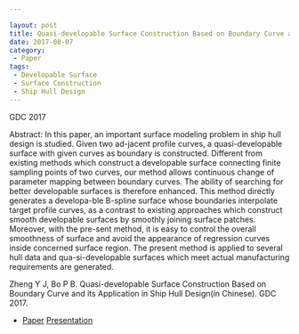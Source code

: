 ```yaml
---

layout: post
title: Quasi-developable Surface Construction Based on Boundary Curve and its Application in Ship Hull Design
date: 2017-08-07
category:
 - Paper
tags:
 - Developable Surface
 - Surface Construction
 - Ship Hull Design
---
```

GDC 2017

Abstract: In this paper, an important surface modeling problem in ship hull design is studied. Given two ad-jacent profile curves, a quasi-developable surface with given curves as boundary is constructed. Different from existing methods which construct a developable surface connecting finite sampling points of two curves, our method allows continuous change of parameter mapping between boundary curves. The ability of searching for better developable surfaces is therefore enhanced. This method directly generates a developa-ble B-spline surface whose boundaries interpolate target profile curves, as a contrast to existing approaches which construct smooth developable surfaces by smoothly joining surface patches. Moreover, with the pre-sent method, it is easy to control the overall smoothness of surface and avoid the appearance of regression curves inside concerned surface region. The present method is applied to several hull data and qua-si-developable surfaces which meet actual manufacturing requirements are generated.

Zheng Y J, Bo P B. Quasi-developable Surface Construction Based on Boundary Curve and its Application in Ship Hull Design(in Chinese). GDC 2017.


* [Paper](https://paulyzheng.github.io/paper/2017-02.pdf)  [Presentation](https://paulyzheng.github.io/paper/2017-02-report.pdf)
